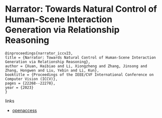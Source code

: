 # Narrator: Towards Natural Control of Human-Scene Interaction Generation via Relationship Reasoning

```
@inproceedings{narrator_iccv23,
title = {Narrator: Towards Natural Control of Human-Scene Interaction Generation via Relationship Reasoning},
author = {Xuan, Haibiao and Li, Xiongzheng and Zhang, Jinsong and Zhang, Hongwen and Liu, Yebin and Li, Kun},
booktitle = {Proceedings of the IEEE/CVF International Conference on Computer Vision (ICCV)},
pages = {22268--22278},
year = {2023}
}
```

links
- [openaccess](http://openaccess.thecvf.com//content/ICCV2023/html/Xuan_Narrator_Towards_Natural_Control_of_Human-Scene_Interaction_Generation_via_Relationship_ICCV_2023_paper.html)
